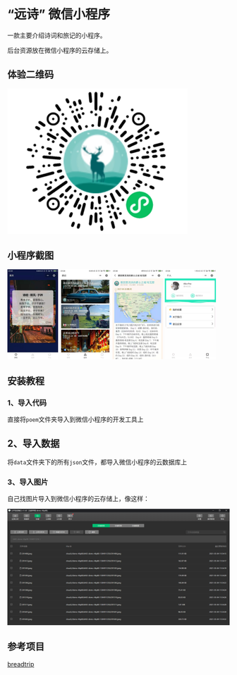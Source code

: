 # “远诗” 微信小程序

一款主要介绍诗词和旅记的小程序。

后台资源放在微信小程序的云存储上。

## 体验二维码

![2](./imgs/2.png)



## 小程序截图

<img src="./imgs/1.jpg" alt="1" style="zoom: 20%;" />

<img src="./imgs/2.jpg" alt="2" style="zoom:20%;" />



<img src="./imgs/4.jpg" alt="4" style="zoom:20%;" />

<img src="./imgs/3.jpg" alt="3" style="zoom:20%;" />







## 安装教程

### 1、导入代码

直接将`poem`文件夹导入到微信小程序的开发工具上



## 2、导入数据

将`data`文件夹下的所有`json`文件，都导入微信小程序的云数据库上



### 3、导入图片

自己找图片导入到微信小程序的云存储上，像这样：

![1](./imgs/1.png)



## 参考项目

[breadtrip](https://github.com/romoo/weapp-demo-breadtrip)

